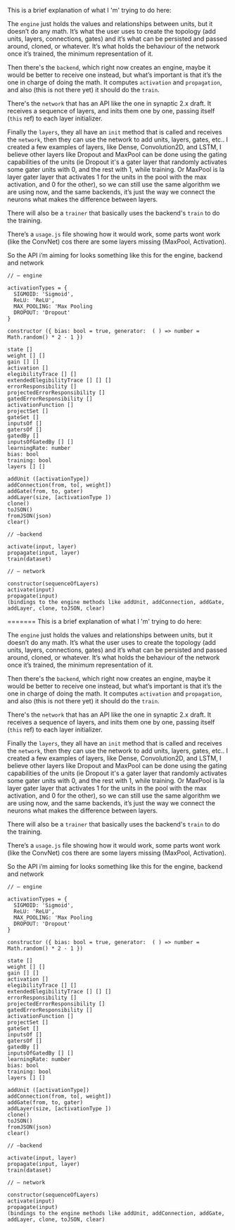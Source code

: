This is a brief explanation of what I 'm' trying to do here:

The `engine` just holds the values and relationships between units, but it doesn’t do any math. It’s what the user uses to create the topology (add units, layers, connections, gates) and it’s what can be persisted and passed around, cloned, or whatever. It’s what holds the behaviour of the network once it’s trained, the minimum representation of it.

Then there's the `backend`, which right now creates an engine, maybe it would be better to receive one instead, but what’s important is that it’s the one in charge of doing the math. It computes `activation` and `propagation`, and also (this is not there yet) it should do the `train`.

There's the `network` that has an API like the one in synaptic 2.x draft. It receives a sequence of layers, and inits them one by one, passing itself (`this` ref) to each layer initializer.

Finally the `layers`, they all have an `init` method that is called and receives the `network`, then they can use the network to add units, layers, gates, etc.. I created a few examples of layers, like Dense, Convolution2D, and LSTM, I believe other layers like Dropout and MaxPool can be done using the gating capabilities of the units (ie Dropout it's a gater layer that randomly activates some gater units with 0, and the rest with 1, while training. Or MaxPool is la layer gater layer that activates 1 for the units in the pool with the max activation, and 0 for the other), so we can still use the same algorithm we are using now, and the same backends, it’s just the way we connect the neurons what makes the difference between layers.

There will also be a `trainer` that basically uses the backend's `train` to do the training.

There’s a `usage.js` file showing how it would work, some parts wont work (like the ConvNet) cos there are some layers missing (MaxPool, Activation).

So the API i’m aiming for looks something like this for the engine, backend and network

```
// — engine

activationTypes = {
  SIGMOID: 'Sigmoid',
  ReLU: 'ReLU',
  MAX_POOLING: 'Max Pooling
  DROPOUT: 'Dropout'
}

constructor ({ bias: bool = true, generator:  ( ) => number = Math.random() * 2 - 1 })

state []
weight [] []
gain [] []
activation []
elegibilityTrace [] []
extendedElegibilityTrace [] [] []
errorResponsibility []
projectedErrorResponsibility []
gatedErrorResponsibility []
activationFunction []
projectSet []
gateSet []
inputsOf []
gatersOf []
gatedBy []
inputsOfGatedBy [] []
learningRate: number
bias: bool
training: bool
layers [] []

addUnit ([activationType])
addConnection(from, to[, weight])
addGate(from, to, gater)
addLayer(size, [activationType ])
clone()
toJSON()
fromJSON(json)
clear()

// —backend

activate(input, layer)
propagate(input, layer)
train(dataset)

// — network

constructor(sequenceOfLayers)
activate(input)
propagate(input)
(bindings to the engine methods like addUnit, addConnection, addGate, addLayer, clone, toJSON, clear)
```
=======
This is a brief explanation of what I 'm' trying to do here:

The `engine` just holds the values and relationships between units, but it doesn’t do any math. It’s what the user uses to create the topology (add units, layers, connections, gates) and it’s what can be persisted and passed around, cloned, or whatever. It’s what holds the behaviour of the network once it’s trained, the minimum representation of it.

Then there's the `backend`, which right now creates an engine, maybe it would be better to receive one instead, but what’s important is that it’s the one in charge of doing the math. It computes `activation` and `propagation`, and also (this is not there yet) it should do the `train`.

There's the `network` that has an API like the one in synaptic 2.x draft. It receives a sequence of layers, and inits them one by one, passing itself (`this` ref) to each layer initializer.

Finally the `layers`, they all have an `init` method that is called and receives the `network`, then they can use the network to add units, layers, gates, etc.. I created a few examples of layers, like Dense, Convolution2D, and LSTM, I believe other layers like Dropout and MaxPool can be done using the gating capabilities of the units (ie Dropout it's a gater layer that randomly activates some gater units with 0, and the rest with 1, while training. Or MaxPool is la layer gater layer that activates 1 for the units in the pool with the max activation, and 0 for the other), so we can still use the same algorithm we are using now, and the same backends, it’s just the way we connect the neurons what makes the difference between layers.

There will also be a `trainer` that basically uses the backend's `train` to do the training.

There’s a `usage.js` file showing how it would work, some parts wont work (like the ConvNet) cos there are some layers missing (MaxPool, Activation).

So the API i’m aiming for looks something like this for the engine, backend and network

```
// — engine

activationTypes = {
  SIGMOID: 'Sigmoid',
  ReLU: 'ReLU',
  MAX_POOLING: 'Max Pooling
  DROPOUT: 'Dropout'
}

constructor ({ bias: bool = true, generator:  ( ) => number = Math.random() * 2 - 1 })

state []
weight [] []
gain [] []
activation []
elegibilityTrace [] []
extendedElegibilityTrace [] [] []
errorResponsibility []
projectedErrorResponsibility []
gatedErrorResponsibility []
activationFunction []
projectSet []
gateSet []
inputsOf []
gatersOf []
gatedBy []
inputsOfGatedBy [] []
learningRate: number
bias: bool
training: bool
layers [] []

addUnit ([activationType])
addConnection(from, to[, weight])
addGate(from, to, gater)
addLayer(size, [activationType ])
clone()
toJSON()
fromJSON(json)
clear()

// —backend

activate(input, layer)
propagate(input, layer)
train(dataset)

// — network

constructor(sequenceOfLayers)
activate(input)
propagate(input)
(bindings to the engine methods like addUnit, addConnection, addGate, addLayer, clone, toJSON, clear)
```
